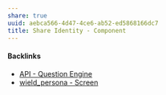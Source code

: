 ```yaml
---
share: true
uuid: aebca566-4d47-4ce6-ab52-ed5868166dc7
title: Share Identity - Component
---
```

#### Backlinks

* [API - Question Engine](/5fd78387-a5c4-4163-a464-861316fe4ba1)
* [wield_persona - Screen](/b3533689-04f1-4549-9dee-6def145cfcc2)